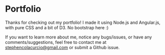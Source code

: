 # Portfolio

Thanks for checking out my portfolio! I made it using Node.js and Angular.js, with pure CSS and a bit of D3. No bootstrap here :)

If you want to learn more about me, notice any bugs/issues, or have any comments/suggestions, feel free to contact me at stephencolacurcio@gmail.com or submit a Github issue.
